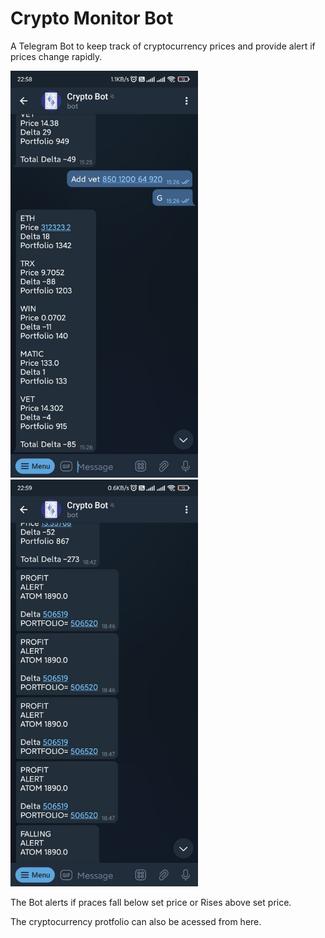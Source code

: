 # Crypto Monitor Bot

A Telegram Bot to keep track of cryptocurrency prices and
provide alert if prices change rapidly.

<img src="img11.jpeg" width=300> 
<img src="img22.jpeg" width=300>

The Bot alerts if praces fall below set price or Rises above set price.

The cryptocurrency protfolio can also be acessed from here.
